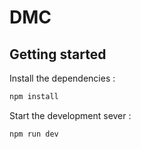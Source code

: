 # DMC

## Getting started

Install the dependencies :

```bash
npm install
```

Start the development sever :

```bash
npm run dev
```
